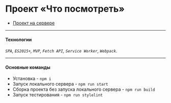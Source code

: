 # Проект «Что посмотреть»

* [Проект на сервере](https://cinema.dkha.site/)

---
#### Технологии

_`SPA`, `ES2015+`, `MVP`, `Fetch API`, `Service Worker`, `Webpack`._

---

#### Основные команды

* Установка - `npm i`
* Запуск локального сервера - `npm run start`
* Сборка проекта без запуска локального сервера - `npm run build`
* Запуск тестирования - `npm run stylelint`
